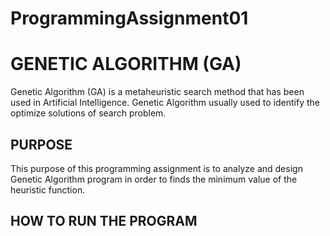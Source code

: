 # ProgrammingAssignment01

# GENETIC ALGORITHM (GA)

Genetic Algorithm (GA) is a metaheuristic search method that has been used in Artificial Intelligence. Genetic Algorithm usually used to identify the optimize solutions of search problem. 

## PURPOSE

This purpose of this programming assignment is to analyze and design Genetic Algorithm program in order to finds the minimum value of the heuristic function. 

## HOW TO RUN THE PROGRAM 



